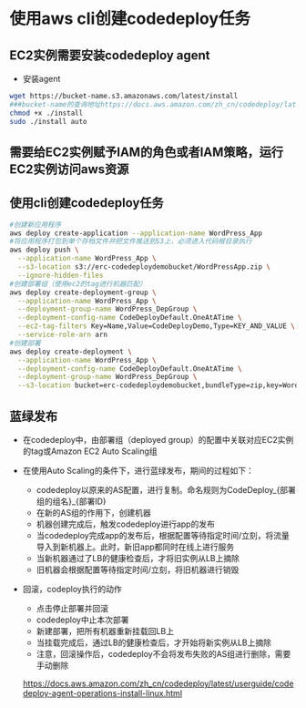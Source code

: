 使用aws cli创建codedeploy任务
===
## EC2实例需要安装codedeploy agent
- 安装agent
```bash
wget https://bucket-name.s3.amazonaws.com/latest/install
###bucket-name的查询地址https://docs.aws.amazon.com/zh_cn/codedeploy/latest/userguide/resource-kit.html#resource-kit-bucket-names
chmod +x ./install
sudo ./install auto
```

## 需要给EC2实例赋予IAM的角色或者IAM策略，运行EC2实例访问aws资源

## 使用cli创建codedeploy任务
```bash
#创建新应用程序
aws deploy create-application --application-name WordPress_App
#将应用程序打包到单个存档文件并把文件推送到S3上，必须进入代码根目录执行
aws deploy push \
  --application-name WordPress_App \
  --s3-location s3://erc-codedeploydemobucket/WordPressApp.zip \
  --ignore-hidden-files
#创建部署组（使用ec2的tag进行机器匹配）
aws deploy create-deployment-group \
  --application-name WordPress_App \
  --deployment-group-name WordPress_DepGroup \
  --deployment-config-name CodeDeployDefault.OneAtATime \
  --ec2-tag-filters Key=Name,Value=CodeDeployDemo,Type=KEY_AND_VALUE \
  --service-role-arn arn
#创建部署
aws deploy create-deployment \
  --application-name WordPress_App \
  --deployment-config-name CodeDeployDefault.OneAtATime \
  --deployment-group-name WordPress_DepGroup \
  --s3-location bucket=erc-codedeploydemobucket,bundleType=zip,key=WordPressApp.zip
```

## 蓝绿发布
- 在codedeploy中，由部署组（deployed group）的配置中关联对应EC2实例的tag或Amazon EC2 Auto Scaling组
- 在使用Auto Scaling的条件下，进行蓝绿发布，期间的过程如下：
  - codedeploy以原来的AS配置，进行复制。命名规则为CodeDeploy_{部署组的组名}_{部署ID}
  - 在新的AS组的作用下，创建机器
  - 机器创建完成后，触发codedeploy进行app的发布
  - 当codedeploy完成app的发布后，根据配置等待指定时间/立刻，将流量导入到新机器上。此时，新旧app都同时在线上进行服务
  - 当新机器通过了LB的健康检查后，才将旧实例从LB上摘除
  - 旧机器会根据配置等待指定时间/立刻，将旧机器进行销毁
- 回滚，codeploy执行的动作
  - 点击停止部署并回滚
  - codedeploy中止本次部署
  - 新建部署，把所有机器重新挂载回LB上
  - 当挂载完成后，通过LB的健康检查后，才开始将新实例从LB上摘除
  - 注意，回滚操作后，codedeploy不会将发布失败的AS组进行删除，需要手动删除

  https://docs.aws.amazon.com/zh_cn/codedeploy/latest/userguide/codedeploy-agent-operations-install-linux.html
